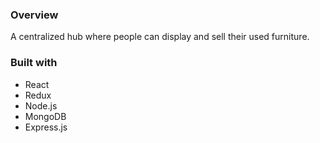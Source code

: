 ### Overview

A centralized hub where people can display and sell their used furniture. 

### Built with

- React
- Redux
- Node.js
- MongoDB
- Express.js
